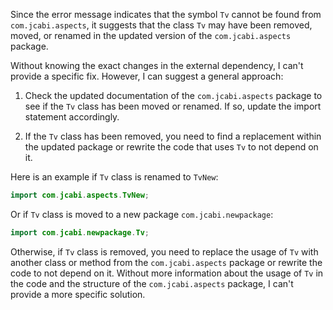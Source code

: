 Since the error message indicates that the symbol `Tv` cannot be found from `com.jcabi.aspects`, it suggests that the class `Tv` may have been removed, moved, or renamed in the updated version of the `com.jcabi.aspects` package. 

Without knowing the exact changes in the external dependency, I can't provide a specific fix. However, I can suggest a general approach:

1. Check the updated documentation of the `com.jcabi.aspects` package to see if the `Tv` class has been moved or renamed. If so, update the import statement accordingly.

2. If the `Tv` class has been removed, you need to find a replacement within the updated package or rewrite the code that uses `Tv` to not depend on it.

Here is an example if `Tv` class is renamed to `TvNew`:

```java
import com.jcabi.aspects.TvNew;
```

Or if `Tv` class is moved to a new package `com.jcabi.newpackage`:

```java
import com.jcabi.newpackage.Tv;
```

Otherwise, if `Tv` class is removed, you need to replace the usage of `Tv` with another class or method from the `com.jcabi.aspects` package or rewrite the code to not depend on it. Without more information about the usage of `Tv` in the code and the structure of the `com.jcabi.aspects` package, I can't provide a more specific solution.